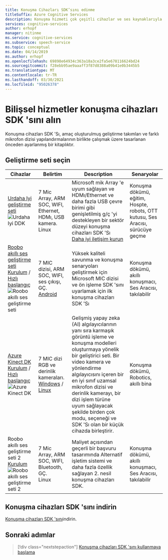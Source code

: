 ```yaml
---
title: Konuşma Cihazları SDK’sını edinme
titleSuffix: Azure Cognitive Services
description: Konuşma hizmeti çok çeşitli cihazlar ve ses kaynaklarıyla birlikte çalışmaktadır. Artık, konuşma uygulamalarınızı eşleşen donanım ve yazılımla bir sonraki düzeye getirebilirsiniz. Bu makalede, konuşma cihazları SDK 'sına nasıl erişebileceğinizi ve geliştirmeye nasıl başlayacağınızı öğreneceksiniz.
services: cognitive-services
author: erhopf
manager: nitinme
ms.service: cognitive-services
ms.subservice: speech-service
ms.topic: conceptual
ms.date: 04/14/2019
ms.author: erhopf
ms.openlocfilehash: 69898e64934c363a18a3ce2fa5e678116624bd24
ms.sourcegitcommit: f28ebb95ae9aaaff3f87d8388a09b41e0b3445b5
ms.translationtype: MT
ms.contentlocale: tr-TR
ms.lasthandoff: 03/30/2021
ms.locfileid: "95026378"
---
```

# <a name="get-the-cognitive-services-speech-devices-sdk"></a>Bilişsel hizmetler konuşma cihazları SDK 'sını alın

Konuşma cihazları SDK 'Sı, amaç oluşturulmuş geliştirme takımları ve farklı mikrofon dizisi yapılandırmalarının birlikte çalışmak üzere tasarlanan önceden ayarlanmış bir kitaplıktır.

## <a name="choose-a-development-kit"></a>Geliştirme seti seçin

|Cihazlar|Belirtim|Description|Senaryolar|
|--|--|--|--|
|[Urdaha Iyi geliştirme seti](http://www.urbetter.com/products_56/278.html) ![ Urdaha Iyi DDK](media/speech-devices-sdk/device-urbetter.jpg)|7 Mic Array, ARM SOC, WIFI, Ethernet, HDMı, USB kamera. <br>Linux|Microsoft mik Array 'e uyum sağlayan ve HDMı/Ethernet ve daha fazla USB çevre birimi gibi genişletilmiş g/ç 'yi destekleyen bir sektör düzeyi konuşma cihazları SDK 'Sı <br> [Daha iyi iletişim kurun](http://www.urbetter.com/products_56/278.html)|Konuşma dökümü, eğitim, Hospte, robots, OTT kutusu, Ses Aracısı, sürücüye geçme|
|[Roobo akıllı ses geliştirme seti](http://ddk.roobo.com)<br>[Kurulum](speech-devices-sdk-roobo-v1.md)  /  [Hızlı başlangıç](./speech-devices-sdk-quickstart.md?pivots=platform-android%253fpivots%253dplatform-android) ![ Roobo akıllı ses geliştirme seti](media/speech-devices-sdk/device-roobo-v1.jpg)|7 MIC dizisi, ARM SOC, WIFI, ses çıkışı, GÇ. <br>[Android](./speech-devices-sdk-quickstart.md?pivots=platform-android%253fpivots%253dplatform-android)|Yüksek kaliteli savunma ve konuşma senaryoları geliştirmek için Microsoft MIC dizisi ve ön işleme SDK 'sını uyarlamak için ilk konuşma cihazları SDK 'Sı|Konuşma dökümü, akıllı konuşmacı, Ses Aracısı, takılabilir|
|[Azure Kinect DK](https://azure.microsoft.com/services/kinect-dk/)<br>[Kurulum](../../kinect-dk/set-up-azure-kinect-dk.md)  /  [Hızlı başlangıç](./speech-devices-sdk-quickstart.md?pivots=platform-windows%253fpivots%253dplatform-windows) ![ Azure Kinect DK](media/speech-devices-sdk/device-azure-kinect-dk.jpg)|7 MIC dizi RGB ve derinlik kameraları. <br>[Windows](./speech-devices-sdk-quickstart.md?pivots=platform-windows%253fpivots%253dplatform-windows) / [Linux](./speech-devices-sdk-quickstart.md?pivots=platform-linux%253fpivots%253dplatform-linux)|Gelişmiş yapay zeka (AI) algılayıcılarının yanı sıra karmaşık görüntü işleme ve konuşma modelleri oluşturmaya yönelik bir geliştirici seti. Bir video kamera ve yönlendirme algılayıcısını içeren bir en iyi sınıf uzamsal mikrofon dizisi ve derinlik kamerayı, bir dizi işlem türüne uyum sağlayacak şekilde birden çok modu, seçeneği ve SDK 'Sı olan bir küçük cihazda birleştirir.|Konuşma dökümü, Robotics, akıllı bina|
|Roobo akıllı ses geliştirme seti 2<br>[Kurulum](speech-devices-sdk-roobo-v2.md)<br>![Roobo akıllı ses geliştirme seti 2](media/speech-devices-sdk/device-roobo-v2.jpg)|7 Mic Array, ARM SOC, WIFI, Bluetooth, GÇ. <br>Linux|Maliyet açısından geçerli bir başvuru tasarımında Alternatif işletim sistemi ve daha fazla özellik sağlayan 2. nesil konuşma cihazları SDK.|Konuşma dökümü, akıllı konuşmacı, Ses Aracısı, takılabilir|


## <a name="download-the-speech-devices-sdk"></a>Konuşma cihazları SDK 'sını indirin

[Konuşma cihazları SDK 'sını](./speech-devices-sdk.md)indirin.

## <a name="next-steps"></a>Sonraki adımlar

> [!div class="nextstepaction"]
> [Konuşma cihazları SDK 'sını kullanmaya başlama](./speech-devices-sdk-quickstart.md?pivots=platform-android)
